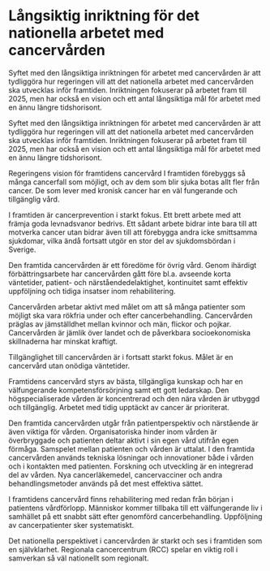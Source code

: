 # Långsiktig inriktning för det nationella arbetet med cancervården

Syftet med den långsiktiga inriktningen för arbetet med cancervården är att tydliggöra hur regeringen vill att det nationella arbetet med cancervården ska utvecklas inför framtiden. Inriktningen fokuserar på arbetet fram till 2025, men har också en vision och ett antal långsiktiga mål för arbetet med en ännu längre tidshorisont.

Syftet med den långsiktiga inriktningen för arbetet med cancervården är att tydliggöra hur regeringen vill att det nationella arbetet med cancervården ska utvecklas inför framtiden. Inriktningen fokuserar på arbetet fram till 2025, men har också en vision och ett antal långsiktiga mål för arbetet med en ännu längre tidshorisont.

Regeringens vision för framtidens cancervård
I framtiden förebyggs så många cancerfall som möjligt, och av dem som blir sjuka botas allt fler från cancer. De som lever med kronisk cancer har en väl fungerande och tillgänglig vård.

I framtiden är cancerprevention i starkt fokus. Ett brett arbete med att främja goda levnadsvanor bedrivs. Ett sådant arbete bidrar inte bara till att motverka cancer utan bidrar även till att förebygga andra icke smittsamma sjukdomar, vilka ändå fortsatt utgör en stor del av sjukdomsbördan i Sverige.

Den framtida cancervården är ett föredöme för övrig vård. Genom ihärdigt förbättringsarbete har cancervården gått före bl.a. avseende korta väntetider, patient- och närståendedelaktighet, kontinuitet samt effektiv uppföljning och tidiga insatser inom rehabilitering.

Cancervården arbetar aktivt med målet om att så många patienter som möjligt ska vara rökfria under och efter cancerbehandling.
Cancervården präglas av jämställdhet mellan kvinnor och män, flickor och pojkar. Cancervården är jämlik över landet och de påverkbara socioekonomiska skillnaderna har minskat kraftigt.

Tillgänglighet till cancervården är i fortsatt starkt fokus. Målet är en cancervård utan onödiga väntetider.

Framtidens cancervård styrs av bästa, tillgängliga kunskap och har en välfungerande kompetensförsörjning samt ett gott ledarskap. Den högspecialiserade vården är koncentrerad och den nära vården är utbyggd och tillgänglig. Arbetet med tidig upptäckt av cancer är prioriterat.

Den framtida cancervården utgår från patientperspektiv och närstående är även viktiga för vården. Organisatoriska hinder inom vården är överbryggade och patienten deltar aktivt i sin egen vård utifrån egen förmåga. Samspelet mellan patienten och vården är uttalat.
I den framtida cancervården används tekniska lösningar och innovationer både i vården och i kontakten med patienten. Forskning och utveckling är en integrerad del av vården. Nya cancerläkemedel, cancervacciner och andra behandlingsmetoder används på det mest effektiva sättet.

I framtidens cancervård finns rehabilitering med redan från början i patientens vårdförlopp. Människor kommer tillbaka till ett välfungerande liv i samhället på ett snabbt sätt efter genomförd cancerbehandling. Uppföljning av cancerpatienter sker systematiskt.

Det nationella perspektivet i cancervården är starkt och ses i framtiden som en självklarhet. Regionala cancercentrum (RCC) spelar en viktig roll i samverkan så väl nationellt som regionalt.
